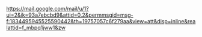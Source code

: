 
https://mail.google.com/mail/u/1?ui=2&ik=93a7ebcbd9&attid=0.2&permmsgid=msg-f:1834495945525590442&th=19757057c6f279aa&view=att&disp=inline&realattid=f_mbpq1jww1&zw
